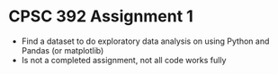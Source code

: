 # CPSC 392 Assignment 1

- Find a dataset to do exploratory data analysis on using Python and Pandas (or matplotlib)
- Is not a completed assignment, not all code works fully
